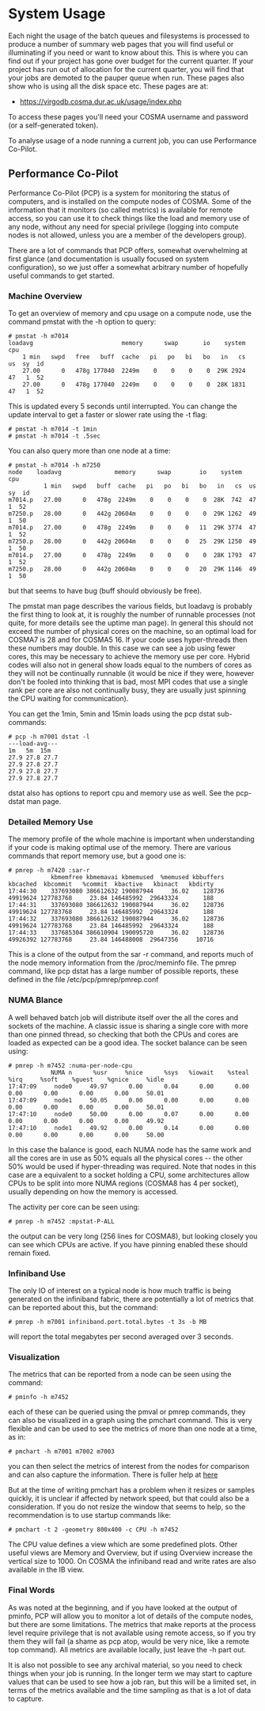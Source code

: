 # System Usage
Each night the usage of the batch queues and filesystems is processed to produce a number of summary web pages
that you will find useful or illuminating if you need or want to know about this. This is where you can find out if your 
project has gone over budget for the current quarter. If your project has run out of allocation for the current quarter, 
you will find that your jobs are demoted to the pauper queue when run. These pages also show who is using all the disk space etc. 
These pages are at:

* https://virgodb.cosma.dur.ac.uk/usage/index.php

To access these pages you'll need your COSMA username and password (or a self-generated token).

To analyse usage of a node running a current job, you can use Performance Co-Pilot.

## Performance Co-Pilot 

Performance Co-Pilot (PCP) is a system for monitoring the status of computers, and is installed on the compute nodes of COSMA. Some of the information that it monitors (so called metrics) is available for remote access, so you can use it to check things like the load and memory use of any node, without any need for special privilege (logging into compute nodes is not allowed, unless you are a member of the developers group).

There are a lot of commands that PCP offers, somewhat overwhelming at first glance (and documentation is usually focused on system configuration), so we just offer a somewhat arbitrary number of hopefully useful commands to get started.

### Machine Overview 

To get an overview of memory and cpu usage on a compute node, use the command pmstat with the -h option to query:

    # pmstat -h m7014
    loadavg                         memory      swap       io    system         cpu
        1 min   swpd   free   buff  cache   pi   po   bi   bo   in   cs  us  sy  id
        27.00      0   478g 177040  2249m    0    0    0    0  29K 2924  47   1  52
        27.00      0   478g 177040  2249m    0    0    0    0  28K 1831  47   1  52

This is updated every 5 seconds until interrupted. You can change the update interval to get a faster or slower rate using the -t flag:

    # pmstat -h m7014 -t 1min
    # pmstat -h m7014 -t .5sec

You can also query more than one node at a time:

    # pmstat -h m7014 -h m7250
    node    loadavg               memory      swap        io    system         cpu
              1 min   swpd   buff  cache   pi   po   bi   bo   in   cs  us  sy  id
    m7014.p   27.00      0   478g  2249m    0    0    0    0  28K  742  47   1  52
    m7250.p   28.00      0   442g 20604m    0    0    0    0  29K 1262  49   1  50
    m7014.p   27.00      0   478g  2249m    0    0    0   11  29K 3774  47   1  52
    m7250.p   28.00      0   442g 20604m    0    0    0   25  29K 1250  49   1  50
    m7014.p   27.00      0   478g  2249m    0    0    0    0  28K 1793  47   1  52
    m7250.p   28.00      0   442g 20604m    0    0    0   20  29K 1146  49   1  50

but that seems to have bug (buff should obviously be free).

The pmstat man page describes the various fields, but loadavg is probably the first thing to look at, it is roughly the number of runnable processes (not quite, for more details see the uptime man page). In general this should not exceed the number of physical cores on the machine, so an optimal load for COSMA7 is 28 and for COSMA5 16. If your code uses hyper-threads then these numbers may double. In this case we can see a job using fewer cores, this may be necessary to achieve the memory use per core. Hybrid codes will also not in general show loads equal to the numbers of cores as they will not be continually runnable (it would be nice if they were, however don't be fooled into thinking that is bad, most MPI codes that use a single rank per core are also not continually busy, they are usually just spinning the CPU waiting for communication).

You can get the 1min, 5min and 15min loads using the pcp dstat sub-commands:

    # pcp -h m7001 dstat -l
    ---load-avg---
    1m   5m  15m 
    27.9 27.8 27.7
    27.9 27.8 27.7
    27.9 27.8 27.7
    27.9 27.8 27.7

dstat also has options to report cpu and memory use as well. See the pcp-dstat man page.

### Detailed Memory Use

The memory profile of the whole machine is important when understanding if your code is making optimal use of the memory. There are various commands that report memory use, but a good one is:

    # pmrep -h m7420 :sar-r
                kbmemfree kbmemavai kbmemused  %memused kbbuffers  kbcached  kbcommit   %commit  kbactive   kbinact   kbdirty
    17:44:30    337693080 386612632 190087944     36.02    128736  49919624 127783768     23.84 146485992  29643324       188
    17:44:31    337693080 386612632 190087944     36.02    128736  49919624 127783768     23.84 146485992  29643324       188
    17:44:32    337693080 386612632 190087944     36.02    128736  49919624 127783768     23.84 146485992  29643324       188
    17:44:33    337685304 386610904 190095720     36.02    128736  49926392 127783768     23.84 146488008  29647356     10716

This is a clone of the output from the sar -r command, and reports much of the node memory information from the /proc/meminfo file. The pmrep command, like pcp dstat has a large number of possible reports, these defined in the file /etc/pcp/pmrep/pmrep.conf

### NUMA Blance

A well behaved batch job will distribute itself over the all the cores and sockets of the machine. A classic issue is sharing a single core with more than one pinned thread, so checking that both the CPUs and cores are loaded as expected can be a good idea. The socket balance can be seen using:

    # pmrep -h m7452 :numa-per-node-cpu
                NUMA n      %usr     %nice      %sys   %iowait    %steal      %irq     %soft    %guest    %gnice     %idle
    17:47:09     node0     49.97      0.00      0.04      0.00      0.00      0.00      0.00      0.00      0.00     50.01
    17:47:09     node1     50.05      0.00      0.00      0.00      0.00      0.00      0.00      0.00      0.00     50.01
    17:47:10     node0     50.00      0.00      0.07      0.00      0.00      0.00      0.00      0.00      0.00     49.92
    17:47:10     node1     49.92      0.00      0.14      0.00      0.00      0.00      0.00      0.00      0.00     50.00

In this case the balance is good, each NUMA node has the same work and all the cores are in use as 50% equals all the physical cores -- the other 50% would be used if hyper-threading was required. Note that nodes in this case are a equivalent to a socket holding a CPU, some architectures allow CPUs to be split into more NUMA regions (COSMA8 has 4 per socket), usually depending on how the memory is accessed.

The activity per core can be seen using:

    # pmrep -h m7452 :mpstat-P-ALL

the output can be very long (256 lines for COSMA8), but looking closely you can see which CPUs are active. If you have pinning enabled these should remain fixed.

### Infiniband Use

The only IO of interest on a typical node is how much traffic is being generated on the infiniband fabric, there are potentially a lot of metrics that can be reported about this, but the command:

    # pmrep -h m7001 infiniband.port.total.bytes -t 3s -b MB

will report the total megabytes per second averaged over 3 seconds.

### Visualization

The metrics that can be reported from a node can be seen using the command:

    # pminfo -h m7452

each of these can be queried using the pmval or pmrep commands, they can also be visualized in a graph using the pmchart command. This is very flexible and can be used to see the metrics of more than one node at a time, as in:

    # pmchart -h m7001 m7002 m7003

you can then select the metrics of interest from the nodes for comparison and can also capture the information. There is fuller help at [here](https://pcp.io/docs/lab.pmchart.html)

But at the time of writing pmchart has a problem when it resizes or samples quickly, it is unclear if affected by network speed, but that could also be a consideration. If you do not resize the window that seems to help, so the recommendation is to use startup commands like:

    # pmchart -t 2 -geometry 800x400 -c CPU -h m7452

The CPU value defines a view which are some predefined plots. Other useful views are Memory and Overview, but if using Overview increase the vertical size to 1000. On COSMA the infiniband read and write rates are also available in the IB view.

### Final Words

As was noted at the beginning, and if you have looked at the output of pminfo, PCP will allow you to monitor a lot of details of the compute nodes, but there are some limitations. The metrics that make reports at the process level require privilege that is not available using remote access, so if you try them they will fail (a shame as pcp atop, would be very nice, like a remote top command). All metrics are available locally, just leave the -h part out.

It is also not possible to see any archival material, so you need to check things when your job is running. In the longer term we may start to capture values that can be used to see how a job ran, but this will be a limited set, in terms of the metrics available and the time sampling as that is a lot of data to capture.

